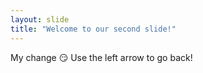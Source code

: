 ```yaml
---
layout: slide
title: "Welcome to our second slide!"
---
```

My change :smirk:
Use the left arrow to go back!
